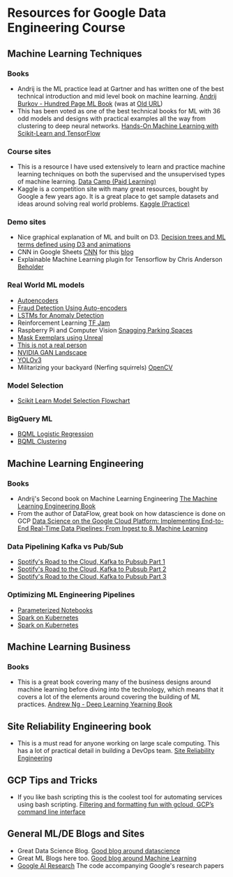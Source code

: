 # Resources for Google Data Engineering Course

## Machine Learning Techniques

### Books

- Andrij is the ML practice lead at Gartner and has written one of the best technical introduction and mid level book on machine learning. [Andrij Burkov - Hundred Page ML Book](http://themlbook.com/)
(was at [Old URL](http://www.mlyearning.org/))
- This has been voted as one of the best technical books for ML with 36 odd models and designs with practical examples all the way from clustering to deep neural networks. [Hands-On Machine Learning with Scikit-Learn and TensorFlow](http://shop.oreilly.com/product/0636920052289.do)

### Course sites

- This is a resource I have used extensively to learn and practice machine learning techniques on both the supervised and the unsupervised types of machine learning. [Data Camp (Paid Learning)](https://www.datacamp.com/home)
- Kaggle is a competition site with many great resources, bought by Google a few years ago. It is a great place to get sample datasets and ideas around solving real world problems. [Kaggle (Practice)](https://www.kaggle.com/)

### Demo sites

- Nice graphical explanation of ML and built on D3. [Decision trees and ML terms defined using D3 and animations](http://www.r2d3.us/visual-intro-to-machine-learning-part-1/)
- CNN in Google Sheets [CNN](https://docs.google.com/spreadsheets/d/1SwfVctd4TjdN2S8BL09ktpQN_41sARYzD3NEHyr-8Z0/edit?usp=sharing) for this [blog](https://towardsdatascience.com/building-a-deep-neural-net-in-google-sheets-49cdaf466da0)
- Explainable Machine Learning plugin for Tensorflow by Chris Anderson [Beholder](https://github.com/chrisranderson/beholder)

### Real World ML models

- [Autoencoders](https://www.datacamp.com/community/tutorials/autoencoder-keras-tutorial)
- [Fraud Detection Using Auto-encoders](https://www.datascience.com/blog/fraud-detection-with-tensorflow)
- [LSTMs for Anomaly Detection](https://medium.com/datadriveninvestor/lstm-neural-networks-for-anomaly-detection-4328cb9b6e27)
- Reinforcement Learning [TF Jam](https://medium.com/tensorflow/tf-jam-shooting-hoops-with-machine-learning-7a96e1236c32)
- Raspberry Pi and Computer Vision [Snagging Parking Spaces](https://medium.com/@ageitgey/snagging-parking-spaces-with-mask-r-cnn-and-python-955f2231c400)
- [Mask Exemplars using Unreal](https://medium.com/@jeff_97181/generating-image-segmentation-datasets-with-unreal-engine-4-2b5b9f75da34)
- [This is not a real person](https://www.theverge.com/tldr/2019/2/15/18226005/ai-generated-fake-people-portraits-thispersondoesnotexist-stylegan)
- [NVIDIA GAN Landscape](https://www.theverge.com/2019/3/19/18272602/ai-art-generation-gan-nvidia-doodle-landscapes)
- [YOLOv3](https://pjreddie.com/darknet/yolo/)
- Militarizing your backyard (Nerfing squirrels) [OpenCV](https://www.youtube.com/watch?v=QPgqfnKG_T4)

### Model Selection

- [Scikit Learn Model Selection Flowchart](https://scikit-learn.org/stable/tutorial/machine_learning_map/index.html)

### BigQuery ML

- [BQML Logistic Regression](https://codelabs.developers.google.com/codelabs/bqml-intro/)
- [BQML Clustering](https://towardsdatascience.com/how-to-use-k-means-clustering-in-bigquery-ml-to-understand-and-describe-your-data-better-c972c6f5733b)

## Machine Learning Engineering

### Books

- Andrij's Second book on Machine Learning Engineering [The Machine Learning Engineering Book](http://www.mlebook.com/wiki/doku.php)
- From the author of DataFlow, great book on how datascience is done on GCP [Data Science on the Google Cloud Platform: Implementing End-to-End Real-Time Data Pipelines: From Ingest to 8. Machine Learning](http://shop.oreilly.com/product/0636920057628.do)

### Data Pipelining Kafka vs Pub/Sub

- [Spotify's Road to the Cloud, Kafka to Pubsub Part 1](https://labs.spotify.com/2016/02/25/spotifys-event-delivery-the-road-to-the-cloud-part-i/)
- [Spotify's Road to the Cloud, Kafka to Pubsub Part 2](https://labs.spotify.com/2016/03/03/spotifys-event-delivery-the-road-to-the-cloud-part-ii/)
- [Spotify's Road to the Cloud, Kafka to Pubsub Part 3](https://labs.spotify.com/2016/03/10/spotifys-event-delivery-the-road-to-the-cloud-part-iii/)

### Optimizing ML Engineering Pipelines

- [Parameterized Notebooks](https://github.com/nteract/papermill)
- [Spark on Kubernetes](https://spark.apache.org/docs/latest/running-on-kubernetes.html)
- [Spark on Kubernetes](https://spark.apache.org/docs/latest/running-on-kubernetes.html)

## Machine Learning Business

### Books

- This is a great book covering many of the business designs around machine learning before diving into the technology, which means that it covers a lot of the elements around covering the building of ML practices. [Andrew Ng - Deep Learning Yearning Book](https://www.deeplearning.ai/machine-learning-yearning/)

## Site Reliability Engineering book

- This is a must read for anyone working on large scale computing. This has a lot of practical detail in building a DevOps team. [Site Reliability Engineering](https://landing.google.com/sre/)

## GCP Tips and Tricks

- If you like bash scripting this is the coolest tool for automating services using bash scripting. [Filtering and formatting fun with gcloud, GCP’s command line interface](https://cloud.google.com/blog/products/gcp/filtering-and-formatting-fun-with)

## General ML/DE Blogs and Sites

- Great Data Science Blog. [Good blog around datascience](https://towardsdatascience.com/)
- Great ML Blogs here too. [Good blog around Machine Learning](https://medium.com/)
- [Google AI Research](https://github.com/google-research) The code accompanying Google's research papers
